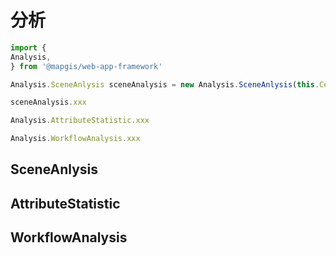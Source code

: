 # 分析

```js
import {
Analysis,
} from '@mapgis/web-app-framework'

Analysis.SceneAnlysis sceneAnalysis = new Analysis.SceneAnlysis(this.Cesium, this.vueCesium, this.viewer)

sceneAnalysis.xxx

Analysis.AttributeStatistic.xxx

Analysis.WorkflowAnalysis.xxx

```

## SceneAnlysis

## AttributeStatistic

## WorkflowAnalysis
